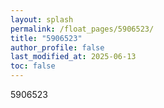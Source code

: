 ```yaml
---
layout: splash
permalink: /float_pages/5906523/
title: "5906523"
author_profile: false
last_modified_at: 2025-06-13
toc: false
---
```

 
5906523
